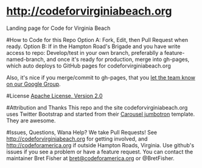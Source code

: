 http://codeforvirginiabeach.org
===================

Landing page for Code for Virginia Beach

#How to Code for this Repo
Option A: Fork, Edit, then Pull Request when ready.
Option B: If in the Hampton Road's Brigade and you have write access to repo: Develop/test in your own branch, preferablly a feature-named-branch, and once it's ready for production, merge into gh-pages, which auto deploys to GitHub pages for codeforvirginiabeach.org

Also, it's nice if you merge/commit to gh-pages, that you [let the team know on our Google Group](https://groups.google.com/a/codeforamerica.org/forum/#!forum/hrva-brigade). 

#License
[Apache License, Version 2.0](http://www.apache.org/licenses/LICENSE-2.0)

#Attribution and Thanks
This repo and the site codeforvirginiabeach.org uses Twitter Bootstrap and started from their [Carousel jumbotron](http://twitter.github.com/bootstrap/examples/carousel.html) template. They are awesome.

#Issues, Questions, Wana Help?
We take Pull Requests! See http://codeforvirginiabeach.org for getting involved, and http://codeforamerica.org if outside Hampton Roads, Virginia. Use github's issues if you see a problem or have a feature request. You can contact the maintainer Bret Fisher at bret@codeforamerica.org or @BretFisher.
